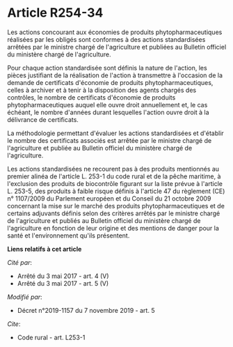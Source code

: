 # Article R254-34

Les actions concourant aux économies de produits phytopharmaceutiques réalisées par les obligés sont conformes à des actions
standardisées arrêtées par le ministre chargé de l'agriculture et publiées au Bulletin officiel du ministère chargé de
l'agriculture. 

Pour chaque action standardisée sont définis la nature de l'action, les pièces justifiant de la réalisation de l'action à
transmettre à l'occasion de la demande de certificats d'économie de produits phytopharmaceutiques, celles à archiver et à
tenir à la disposition des agents chargés des contrôles, le nombre de certificats d'économie de produits phytopharmaceutiques
auquel elle ouvre droit annuellement et, le cas échéant, le nombre d'années durant lesquelles l'action ouvre droit à la
délivrance de certificats. 

La méthodologie permettant d'évaluer les actions standardisées et d'établir le nombre des certificats associés est arrêtée
par le ministre chargé de l'agriculture et publiée au Bulletin officiel du ministère chargé de l'agriculture. 

Les actions standardisées ne recourent pas à des produits mentionnés au premier alinéa de l'article L. 253-1 du code rural et
de la pêche maritime, à l'exclusion des produits de biocontrôle figurant sur la liste prévue à l'article L. 253-5, des
produits à faible risque définis à l'article 47 du règlement (CE) n° 1107/2009 du Parlement européen et du Conseil du 21
octobre 2009 concernant la mise sur le marché des produits phytopharmaceutiques et de certains adjuvants définis selon des
critères arrêtés par le ministre chargé de l'agriculture et publiés au Bulletin officiel du ministère chargé de l'agriculture
en fonction de leur origine et des mentions de danger pour la santé et l'environnement qu'ils présentent.

**Liens relatifs à cet article**

_Cité par_:

  - Arrêté du 3 mai 2017 - art. 4 (V)
  - Arrêté du 3 mai 2017 - art. 5 (V)

_Modifié par_:

  - Décret n°2019-1157 du 7 novembre 2019 - art. 5

_Cite_:

  - Code rural - art. L253-1

